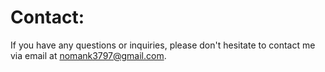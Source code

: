 # Contact:
If you have any questions or inquiries, please don't hesitate to contact me via email at nomank3797@gmail.com.
